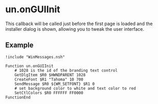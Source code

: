 # un.onGUIInit

This callback will be called just before the first page is loaded and the installer dialog is shown, allowing you to tweak the user interface.

## Example

    !include "WinMessages.nsh"

    Function un.onGUIInit
        # 1028 is the id of the branding text control
        GetDlgItem $R0 $HWNDPARENT 1028
        CreateFont $R1 "Tahoma" 10 700
        SendMessage $R0 ${WM_SETFONT} $R1 0
        # set background color to white and text color to red
        SetCtlColors $R0 FFFFFF FF0000
    FunctionEnd
